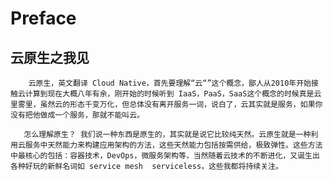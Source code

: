 # Preface

## 云原生之我见

        云原生，英文翻译 Cloud Native，首先要理解“云“”这个概念，鄙人从2010年开始接触云计算到现在大概八年有余，刚开始的时候听到 IaaS，PaaS，SaaS这个概念的时候真是云里雾里，虽然云的形态千变万化，但总体没有离开服务一词，说白了，云其实就是服务，如果你没有把他做成一个服务，那就不能叫云。

       怎么理解原生？ 我们说一种东西是原生的，其实就是说它比较纯天然。云原生就是一种利用云服务中天然能力来构建应用架构的方法，这些天然能力包括按需供给，极致弹性。这些方法中最核心的包括：容器技术，DevOps，微服务架构等，当然随着云技术的不断进化，又诞生出各种好玩的新鲜名词如 service mesh  serviceless，这些我都将持续关注。

